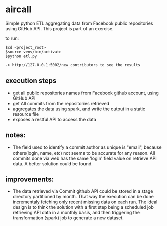 # aircall
Simple python ETL aggregating data from Facebook public repositories using GitHub API.
This project is part of an exercise.

to run:
```
$cd <project_root>
$source venv/bin/activate
$python etl.py 

-> http://127.0.0.1:5002/new_contributors to see the results
```
execution steps
-
- get all public repositories names from Facebook github account, using GitHub API
- get All commits from the repositories retrieved
- aggregates the data using spark, and write the output in a static resource file
- exposes a restful API to access the data

notes:
-
- The field used to identify a commit author as unique is "email", because others(login, name, etc) not seems to 
be accurate for any reason. All commits done via web has the same 'login' field value on retrieve API data. 
A better solution could be found.

improvements:
-
- The data retrieved via Commit github API could be stored in a stage directory partitioned by month. That way 
the execution can be done incrementaly fetching only recent missing data on each run. The ideal design is to think
the solution with a first step being a scheduled job retrieving API data in a monthly basis, and then triggering 
the transformation (spark) job to generate a new dataset. 